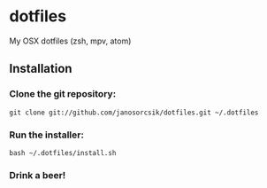 # dotfiles

My OSX dotfiles (zsh, mpv, atom)

## Installation

### Clone the git repository:

`git clone git://github.com/janosorcsik/dotfiles.git ~/.dotfiles`

### Run the installer:

`bash ~/.dotfiles/install.sh`

### Drink a beer!
